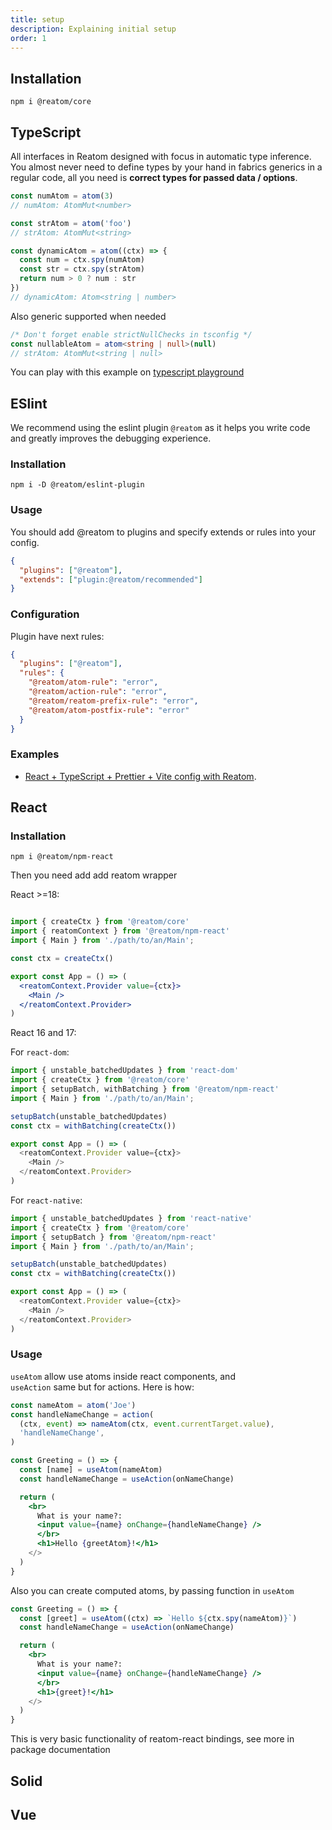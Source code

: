 ```yaml
---
title: setup
description: Explaining initial setup
order: 1
---
```


## Installation

```
npm i @reatom/core
```

## TypeScript

All interfaces in Reatom designed with focus in automatic type inference. You almost never need to define types by your hand in fabrics generics in a regular code, all you need is **correct types for passed data / options**.

```ts
const numAtom = atom(3)
// numAtom: AtomMut<number>

const strAtom = atom('foo')
// strAtom: AtomMut<string>

const dynamicAtom = atom((ctx) => {
  const num = ctx.spy(numAtom)
  const str = ctx.spy(strAtom)
  return num > 0 ? num : str
})
// dynamicAtom: Atom<string | number>
```

Also generic supported when needed

```ts
/* Don't forget enable strictNullChecks in tsconfig */
const nullableAtom = atom<string | null>(null)
// strAtom: AtomMut<string | null>
```

You can play with this example on [typescript playground](https://www.typescriptlang.org/play?#code/JYWwDg9gTgLgBAbzgQwMY2BAdgGhTCEOAXzgDMpC4ByAASgFNkCQB6VaB6gKF46wDO8LAFcQAQRZwAvPkIAKAMwBKANx9sQuEKiSqs5gupkIEamo2D4GMHqIGW8+egAeymQD5E3OHH5bRez8YFwA6ATAAT3lAu2UfP014HRlgsIjonTiEhOAyOBixOC8ABncEBN9GGBEoLDhA9V9SBgAbAQZvXyqGGrrtGCgE4m5iC25-YRFW1uQAI1aGO1TDEAAeHWAsAHM4AB8G6daPQpm1IA)

## ESlint

We recommend using the eslint plugin `@reatom` as it helps you write code and greatly improves the debugging experience.

### Installation

```
npm i -D @reatom/eslint-plugin
```

### Usage

You should add @reatom to plugins and specify extends or rules into your config.

```json
{
  "plugins": ["@reatom"],
  "extends": ["plugin:@reatom/recommended"]
}
```

### Configuration

Plugin have next rules:

```json
{
  "plugins": ["@reatom"],
  "rules": {
    "@reatom/atom-rule": "error",
    "@reatom/action-rule": "error",
    "@reatom/reatom-prefix-rule": "error",
    "@reatom/atom-postfix-rule": "error"
  }
}
```

### Examples

- [React + TypeScript + Prettier + Vite config with Reatom](https://github.com/artalar/reatom-react-ts/blob/3632b01d6a58a35602d1c191e5d6b53a7717e747/package.json).

## React

### Installation

```
npm i @reatom/npm-react
```

Then you need add add reatom wrapper

React >=18:
```jsx

import { createCtx } from '@reatom/core'
import { reatomContext } from '@reatom/npm-react'
import { Main } from './path/to/an/Main';

const ctx = createCtx()

export const App = () => (
  <reatomContext.Provider value={ctx}>
    <Main />
  </reatomContext.Provider>
)

```

React 16 and 17:

For `react-dom`:

```js
import { unstable_batchedUpdates } from 'react-dom'
import { createCtx } from '@reatom/core'
import { setupBatch, withBatching } from '@reatom/npm-react'
import { Main } from './path/to/an/Main';

setupBatch(unstable_batchedUpdates)
const ctx = withBatching(createCtx())

export const App = () => (
  <reatomContext.Provider value={ctx}>
    <Main />
  </reatomContext.Provider>
)

```

For `react-native`:

```js
import { unstable_batchedUpdates } from 'react-native'
import { createCtx } from '@reatom/core'
import { setupBatch } from '@reatom/npm-react'
import { Main } from './path/to/an/Main';

setupBatch(unstable_batchedUpdates)
const ctx = withBatching(createCtx())

export const App = () => (
  <reatomContext.Provider value={ctx}>
    <Main />
  </reatomContext.Provider>
)

```

### Usage

`useAtom` allow use atoms inside react components, and  
`useAction` same but for actions.
Here is how:

```jsx
const nameAtom = atom('Joe')
const handleNameChange = action(
  (ctx, event) => nameAtom(ctx, event.currentTarget.value),
  'handleNameChange',
)

const Greeting = () => {
  const [name] = useAtom(nameAtom)
  const handleNameChange = useAction(onNameChange)

  return (
    <br>
      What is your name?:
      <input value={name} onChange={handleNameChange} />
      </br>
      <h1>Hello {greetAtom}!</h1>
    </>
  )
}
```
Also you can create computed atoms, by passing function in `useAtom`

```jsx
const Greeting = () => {
  const [greet] = useAtom((ctx) => `Hello ${ctx.spy(nameAtom)}`)
  const handleNameChange = useAction(onNameChange)

  return (
    <br>
      What is your name?:
      <input value={name} onChange={handleNameChange} />
      </br>
      <h1>{greet}!</h1>
    </>
  )
}
```

[//]: # (TODO: Add link to package documentation)
This is very basic functionality of reatom-react bindings, see more in package documentation


## Solid

## Vue
